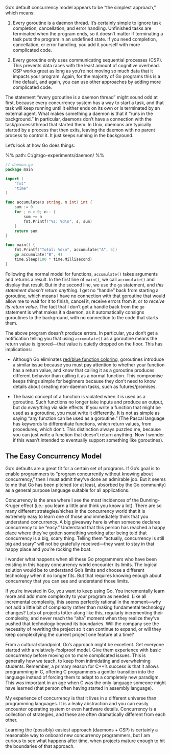 Go’s default concurrency model appears to be “the simplest approach,” which means:

1. Every goroutine is a daemon thread. It’s certainly simple to ignore task completion, cancellation, and error handling. Unfinished tasks are terminated when the program ends, so it doesn’t matter if terminating a task puts the program in an undefined state. If you need completion, cancellation, or error handling, you add it yourself with more complicated code.

2. Every goroutine only uses communicating sequential processes (CSP). This prevents data races with the least amount of cognitive overhead. CSP works great as long as you’re not moving so much data that it impacts your program. Again, for the majority of Go programs this is a fine default, and again, you can use other approaches by adding more complicated code.

The statement “every goroutine is a daemon thread” might sound odd at first, because every concurrency system has a way to start a task, and that task will keep running until it either ends on its own or is terminated by an external agent. What makes something a daemon is that it “runs in the background.” In particular, daemons don’t have a connection with the task/process/thread that started them. In Unix, daemons are typically started by a process that then exits, leaving the daemon with no parent process to control it. It just keeps running in the background.

Let’s look at how Go does things:

%%
path: C:/git/go-experiments/daemon/
%%
```go
// daemon.go
package main

import (
	"fmt"
	"time"
)

func accumulate(s string, n int) int {
	sum := 0
	for ; n > 0; n-- {
		sum += n
		fmt.Printf("%s: %d\n", s, sum)
	}
	return sum
}

func main() {
	fmt.Printf("Total: %d\n", accumulate("A", 5))
	go accumulate("B", 4)
	time.Sleep(100 * time.Millisecond)
}
```

Following the normal model for functions, `accumulate()` takes arguments and returns a result. In the first line of `main()`, we call `accumulate()` and display that result. But in the second line, we use the `go` statement, and _this statement doesn’t return anything_. I get no “handle” back from starting a goroutine, which means I have no connection with that goroutine that would allow me to wait for it to finish, cancel it, receive errors from it, or _to receive its return value_. The fact that I don’t get a handle back from the `go` statement is what makes it a daemon, as it automatically consigns goroutines to the background, with no connection to the code that starts them.

The above program doesn’t produce errors. In particular, you don’t get a notification telling you that using `accumulate()` as a goroutine means the return value is ignored—that value is quietly dropped on the floor. This has implications:

- Although Go eliminates [red/blue function coloring](https://journal.stuffwithstuff.com/2015/02/01/what-color-is-your-function/), goroutines introduce a similar issue because you must pay attention to whether your function has a return value, and know that calling it as a goroutine produces different behavior than calling it as a normal function. This compromise keeps things simple for beginners because they don’t need to know details about creating non-daemon tasks, such as futures/promises.

- The basic concept of a function is violated when it is used as a goroutine. Such functions no longer take inputs and produce an output, but do _everything_ via side effects. If you write a function that might be used as a goroutine, you must write it differently. It is not as simple as saying “any function can be used as a goroutine.” (The Pascal language has keywords to differentiate functions, which return values, from procedures, which don’t. This distinction always puzzled me, because you can just write a function that doesn’t return anything. Now I wonder if this wasn’t intended to eventually support something like goroutines).
## The Easy Concurrency Model

Go’s defaults are a great fit for a certain set of programs. If Go’s goal is to enable programmers to “program concurrently without knowing about concurrency,” then I must admit they’ve done an admirable job. But it seems to me that Go has been pitched (or at least, absorbed by the Go community) as a general purpose language suitable for all applications.

Concurrency is the area where I see the most incidences of the Dunning-Kruger effect (i.e.: you learn a little and think you know a lot). There are so many different strategies/niches in the concurrency world that it is extremely easy to learn one of those and immediately think that you understand concurrency. A big giveaway here is when someone declares concurrency to be “easy.” Understand that this person has reached a happy place where they’ve gotten something working after being told that concurrency is a big, scary thing. Telling them “actually, concurrency is still big and scary” will not be gratefully received—they want to stay in that happy place and you’re rocking the boat.

I wonder what happens when all these Go programmers who have been existing in this happy concurrency world encounter its limits. The logical solution would be to understand Go’s limits and choose a different technology when it no longer fits. But that requires knowing enough about concurrency that you can see and understand those limits.

If you’re invested in Go, you want to keep using Go. You incrementally learn more and add more complexity to your program as needed. Like all incremental complexity, this seems perfectly rational in the moment—why not add a little bit of complexity rather than making fundamental technology changes? Lots of projects totter along like this, regularly incrementing their complexity, and never reach the “aha” moment when they realize they’ve pushed that technology beyond its boundaries. Will the company see the necessity of rewriting the project so it can continue to expand, or will they keep complexifying the current project one feature at a time?

From a cultural standpoint, Go’s approach might be excellent. Get everyone started with a relatively-foolproof model. Give them experience with basic concurrency before moving on to more complicated issues. This is generally how we teach, to keep from intimidating and overwhelming students. Remember, a primary reason for C++’s success is that it allows programming in C, offering C programmers a gentler transition into the language instead of forcing them to adapt to a completely new paradigm. This was important in an age when C was the only language someone might have learned (that person often having started in assembly language).

My experience of concurrency is that it lives in a different universe than programming languages. It is a leaky abstraction and you can easily encounter operating system or even hardware details. Concurrency is a collection of strategies, and these are often dramatically different from each other.

Learning the (possibly) easiest approach (daemons + CSP) is certainly a reasonable way to onboard new concurrency programmers, but I am curious to see what happens after time, when projects mature enough to hit the boundaries of that approach.

